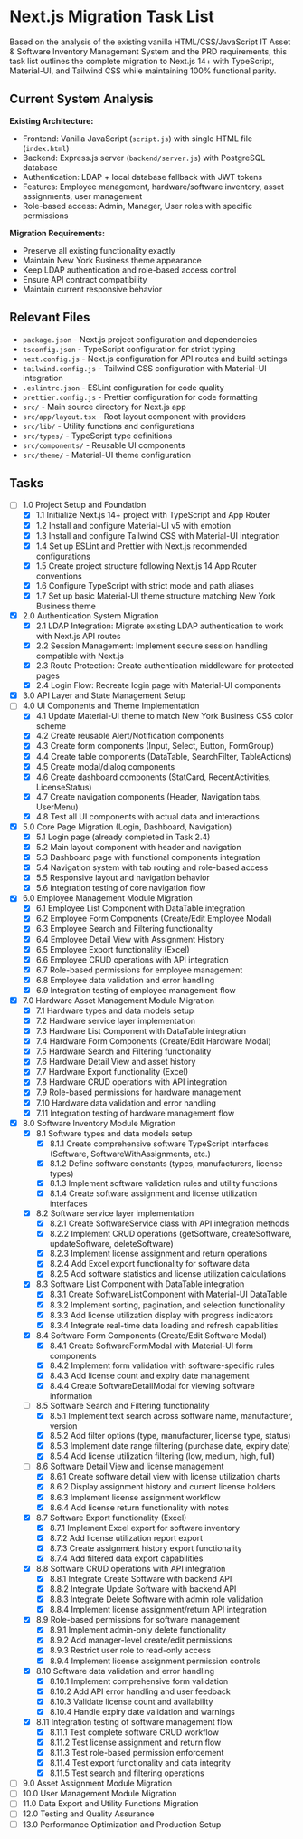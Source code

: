 # Next.js Migration Task List

Based on the analysis of the existing vanilla HTML/CSS/JavaScript IT Asset & Software Inventory Management System and the PRD requirements, this task list outlines the complete migration to Next.js 14+ with TypeScript, Material-UI, and Tailwind CSS while maintaining 100% functional parity.

## Current System Analysis

**Existing Architecture:**
- Frontend: Vanilla JavaScript (`script.js`) with single HTML file (`index.html`)
- Backend: Express.js server (`backend/server.js`) with PostgreSQL database
- Authentication: LDAP + local database fallback with JWT tokens
- Features: Employee management, hardware/software inventory, asset assignments, user management
- Role-based access: Admin, Manager, User roles with specific permissions

**Migration Requirements:**
- Preserve all existing functionality exactly
- Maintain New York Business theme appearance
- Keep LDAP authentication and role-based access control
- Ensure API contract compatibility
- Maintain current responsive behavior

## Relevant Files

- `package.json` - Next.js project configuration and dependencies
- `tsconfig.json` - TypeScript configuration for strict typing
- `next.config.js` - Next.js configuration for API routes and build settings
- `tailwind.config.js` - Tailwind CSS configuration with Material-UI integration
- `.eslintrc.json` - ESLint configuration for code quality
- `prettier.config.js` - Prettier configuration for code formatting
- `src/` - Main source directory for Next.js app
- `src/app/layout.tsx` - Root layout component with providers
- `src/lib/` - Utility functions and configurations
- `src/types/` - TypeScript type definitions
- `src/components/` - Reusable UI components
- `src/theme/` - Material-UI theme configuration

## Tasks

- [ ] 1.0 Project Setup and Foundation
  - [x] 1.1 Initialize Next.js 14+ project with TypeScript and App Router
  - [x] 1.2 Install and configure Material-UI v5 with emotion
  - [x] 1.3 Install and configure Tailwind CSS with Material-UI integration
  - [x] 1.4 Set up ESLint and Prettier with Next.js recommended configurations
  - [x] 1.5 Create project structure following Next.js 14 App Router conventions
  - [x] 1.6 Configure TypeScript with strict mode and path aliases
  - [x] 1.7 Set up basic Material-UI theme structure matching New York Business theme
- [x] 2.0 Authentication System Migration
  - [x] 2.1 LDAP Integration: Migrate existing LDAP authentication to work with Next.js API routes
  - [x] 2.2 Session Management: Implement secure session handling compatible with Next.js
  - [x] 2.3 Route Protection: Create authentication middleware for protected pages
  - [x] 2.4 Login Flow: Recreate login page with Material-UI components
- [x] 3.0 API Layer and State Management Setup
- [ ] 4.0 UI Components and Theme Implementation
  - [x] 4.1 Update Material-UI theme to match New York Business CSS color scheme
  - [x] 4.2 Create reusable Alert/Notification components
  - [x] 4.3 Create form components (Input, Select, Button, FormGroup)
  - [x] 4.4 Create table components (DataTable, SearchFilter, TableActions)
  - [x] 4.5 Create modal/dialog components
  - [x] 4.6 Create dashboard components (StatCard, RecentActivities, LicenseStatus)
  - [x] 4.7 Create navigation components (Header, Navigation tabs, UserMenu)
  - [x] 4.8 Test all UI components with actual data and interactions
- [x] 5.0 Core Page Migration (Login, Dashboard, Navigation)
  - [x] 5.1 Login page (already completed in Task 2.4)
  - [x] 5.2 Main layout component with header and navigation
  - [x] 5.3 Dashboard page with functional components integration
  - [x] 5.4 Navigation system with tab routing and role-based access
  - [x] 5.5 Responsive layout and navigation behavior
  - [x] 5.6 Integration testing of core navigation flow
- [x] 6.0 Employee Management Module Migration
  - [x] 6.1 Employee List Component with DataTable integration
  - [x] 6.2 Employee Form Components (Create/Edit Employee Modal)
  - [x] 6.3 Employee Search and Filtering functionality
  - [x] 6.4 Employee Detail View with Assignment History
  - [x] 6.5 Employee Export functionality (Excel)
  - [x] 6.6 Employee CRUD operations with API integration
  - [x] 6.7 Role-based permissions for employee management
  - [x] 6.8 Employee data validation and error handling
  - [x] 6.9 Integration testing of employee management flow
- [x] 7.0 Hardware Asset Management Module Migration
  - [x] 7.1 Hardware types and data models setup
  - [x] 7.2 Hardware service layer implementation
  - [x] 7.3 Hardware List Component with DataTable integration
  - [x] 7.4 Hardware Form Components (Create/Edit Hardware Modal)
  - [x] 7.5 Hardware Search and Filtering functionality
  - [x] 7.6 Hardware Detail View and asset history
  - [x] 7.7 Hardware Export functionality (Excel)
  - [x] 7.8 Hardware CRUD operations with API integration
  - [x] 7.9 Role-based permissions for hardware management
  - [x] 7.10 Hardware data validation and error handling
  - [x] 7.11 Integration testing of hardware management flow
- [x] 8.0 Software Inventory Module Migration
  - [x] 8.1 Software types and data models setup
    - [x] 8.1.1 Create comprehensive software TypeScript interfaces (Software, SoftwareWithAssignments, etc.)
    - [x] 8.1.2 Define software constants (types, manufacturers, license types)
    - [x] 8.1.3 Implement software validation rules and utility functions
    - [x] 8.1.4 Create software assignment and license utilization interfaces
  - [x] 8.2 Software service layer implementation
    - [x] 8.2.1 Create SoftwareService class with API integration methods
    - [x] 8.2.2 Implement CRUD operations (getSoftware, createSoftware, updateSoftware, deleteSoftware)
    - [x] 8.2.3 Implement license assignment and return operations
    - [x] 8.2.4 Add Excel export functionality for software data
    - [x] 8.2.5 Add software statistics and license utilization calculations
  - [x] 8.3 Software List Component with DataTable integration
    - [x] 8.3.1 Create SoftwareListComponent with Material-UI DataTable
    - [x] 8.3.2 Implement sorting, pagination, and selection functionality
    - [x] 8.3.3 Add license utilization display with progress indicators
    - [x] 8.3.4 Integrate real-time data loading and refresh capabilities
  - [x] 8.4 Software Form Components (Create/Edit Software Modal)
    - [x] 8.4.1 Create SoftwareFormModal with Material-UI form components
    - [x] 8.4.2 Implement form validation with software-specific rules
    - [x] 8.4.3 Add license count and expiry date management
    - [x] 8.4.4 Create SoftwareDetailModal for viewing software information
  - [ ] 8.5 Software Search and Filtering functionality
    - [x] 8.5.1 Implement text search across software name, manufacturer, version
    - [x] 8.5.2 Add filter options (type, manufacturer, license type, status)
    - [x] 8.5.3 Implement date range filtering (purchase date, expiry date)
    - [x] 8.5.4 Add license utilization filtering (low, medium, high, full)
  - [ ] 8.6 Software Detail View and license management
    - [x] 8.6.1 Create software detail view with license utilization charts
    - [x] 8.6.2 Display assignment history and current license holders
    - [x] 8.6.3 Implement license assignment workflow
    - [x] 8.6.4 Add license return functionality with notes
  - [x] 8.7 Software Export functionality (Excel)
    - [x] 8.7.1 Implement Excel export for software inventory
    - [x] 8.7.2 Add license utilization report export
    - [x] 8.7.3 Create assignment history export functionality
    - [x] 8.7.4 Add filtered data export capabilities
  - [x] 8.8 Software CRUD operations with API integration
    - [x] 8.8.1 Integrate Create Software with backend API
    - [x] 8.8.2 Integrate Update Software with backend API
    - [x] 8.8.3 Integrate Delete Software with admin role validation
    - [x] 8.8.4 Implement license assignment/return API integration
  - [x] 8.9 Role-based permissions for software management
    - [x] 8.9.1 Implement admin-only delete functionality
    - [x] 8.9.2 Add manager-level create/edit permissions
    - [x] 8.9.3 Restrict user role to read-only access
    - [x] 8.9.4 Implement license assignment permission controls
  - [x] 8.10 Software data validation and error handling
    - [x] 8.10.1 Implement comprehensive form validation
    - [x] 8.10.2 Add API error handling and user feedback
    - [x] 8.10.3 Validate license count and availability
    - [x] 8.10.4 Handle expiry date validation and warnings
  - [x] 8.11 Integration testing of software management flow
    - [x] 8.11.1 Test complete software CRUD workflow
    - [x] 8.11.2 Test license assignment and return flow
    - [x] 8.11.3 Test role-based permission enforcement
    - [x] 8.11.4 Test export functionality and data integrity
    - [x] 8.11.5 Test search and filtering operations  
- [ ] 9.0 Asset Assignment Module Migration
- [ ] 10.0 User Management Module Migration
- [ ] 11.0 Data Export and Utility Functions Migration
- [ ] 12.0 Testing and Quality Assurance
- [ ] 13.0 Performance Optimization and Production Setup